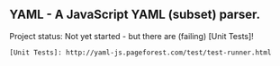 YAML - A JavaScript YAML (subset) parser.
---

Project status: Not yet started - but there are (failing) [Unit Tests]!

    [Unit Tests]: http://yaml-js.pageforest.com/test/test-runner.html